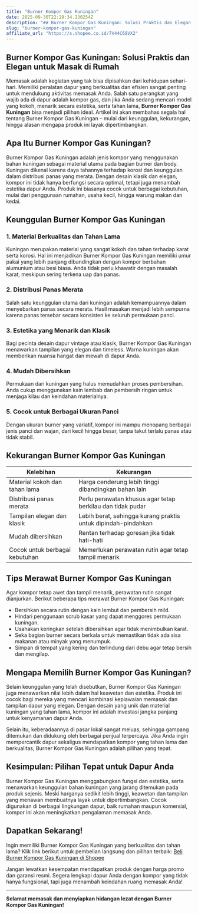 ```yaml
---
title: "Burner Kompor Gas Kuningan"
date: 2025-09-30T22:29:34.230254Z
description: "## Burner Kompor Gas Kuningan: Solusi Praktis dan Elegan untuk Masak di Rumah..."
slug: "burner-kompor-gas-kuningan"
affiliate_url: "https://s.shopee.co.id/7V44C68VX2"
---
```

## Burner Kompor Gas Kuningan: Solusi Praktis dan Elegan untuk Masak di Rumah

Memasak adalah kegiatan yang tak bisa dipisahkan dari kehidupan sehari-hari. Memiliki peralatan dapur yang berkualitas dan efisien sangat penting untuk mendukung aktivitas memasak Anda. Salah satu perangkat yang wajib ada di dapur adalah kompor gas, dan jika Anda sedang mencari model yang kokoh, menarik secara estetika, serta tahan lama, **Burner Kompor Gas Kuningan** bisa menjadi pilihan ideal. Artikel ini akan membahas segala hal tentang Burner Kompor Gas Kuningan – mulai dari keunggulan, kekurangan, hingga alasan mengapa produk ini layak dipertimbangkan.

## Apa Itu Burner Kompor Gas Kuningan?

Burner Kompor Gas Kuningan adalah jenis kompor yang menggunakan bahan kuningan sebagai material utama pada bagian burner dan body. Kuningan dikenal karena daya tahannya terhadap korosi dan keunggulan dalam distribusi panas yang merata. Dengan desain klasik dan elegan, kompor ini tidak hanya berfungsi secara optimal, tetapi juga menambah estetika dapur Anda. Produk ini biasanya cocok untuk berbagai kebutuhan, mulai dari penggunaan rumahan, usaha kecil, hingga warung makan dan kedai.

## Keunggulan Burner Kompor Gas Kuningan

### 1. Material Berkualitas dan Tahan Lama

Kuningan merupakan material yang sangat kokoh dan tahan terhadap karat serta korosi. Hal ini menjadikan Burner Kompor Gas Kuningan memiliki umur pakai yang lebih panjang dibandingkan dengan kompor berbahan alumunium atau besi biasa. Anda tidak perlu khawatir dengan masalah karat, meskipun sering terkena uap dan panas.

### 2. Distribusi Panas Merata

Salah satu keunggulan utama dari kuningan adalah kemampuannya dalam menyebarkan panas secara merata. Hasil masakan menjadi lebih sempurna karena panas tersebar secara konsisten ke seluruh permukaan panci.

### 3. Estetika yang Menarik dan Klasik

Bagi pecinta desain dapur vintage atau klasik, Burner Kompor Gas Kuningan menawarkan tampilan yang elegan dan timeless. Warna kuningan akan memberikan nuansa hangat dan mewah di dapur Anda.

### 4. Mudah Dibersihkan

Permukaan dari kuningan yang halus memudahkan proses pembersihan. Anda cukup menggunakan kain lembab dan pembersih ringan untuk menjaga kilau dan keindahan materialnya.

### 5. Cocok untuk Berbagai Ukuran Panci

Dengan ukuran burner yang variatif, kompor ini mampu menopang berbagai jenis panci dan wajan, dari kecil hingga besar, tanpa takut terlalu panas atau tidak stabil.

## Kekurangan Burner Kompor Gas Kuningan

| **Kelebihan**          | **Kekurangan**                                              |
|-------------------------|--------------------------------------------------------------|
| Material kokoh dan tahan lama | Harga cenderung lebih tinggi dibandingkan bahan lain |
| Distribusi panas merata | Perlu perawatan khusus agar tetap berkilau dan tidak pudar |
| Tampilan elegan dan klasik | Lebih berat, sehingga kurang praktis untuk dipindah-pindahkan |
| Mudah dibersihkan     | Rentan terhadap goresan jika tidak hati-hati               |
| Cocok untuk berbagai kebutuhan | Memerlukan perawatan rutin agar tetap tampil menarik |

## Tips Merawat Burner Kompor Gas Kuningan

Agar kompor tetap awet dan tampil menarik, perawatan rutin sangat dianjurkan. Berikut beberapa tips merawat Burner Kompor Gas Kuningan:

- Bersihkan secara rutin dengan kain lembut dan pembersih mild.
- Hindari penggunaan scrub kasar yang dapat menggores permukaan kuningan.
- Usahakan keringkan setelah dibersihkan agar tidak menimbulkan karat.
- Seka bagian burner secara berkala untuk memastikan tidak ada sisa makanan atau minyak yang menumpuk.
- Simpan di tempat yang kering dan terlindung dari debu agar tetap bersih dan mengilap.

## Mengapa Memilih Burner Kompor Gas Kuningan?

Selain keunggulan yang telah disebutkan, Burner Kompor Gas Kuningan juga menawarkan nilai lebih dalam hal keawetan dan estetika. Produk ini cocok bagi mereka yang mencari kombinasi kepiawaian memasak dan tampilan dapur yang elegan. Dengan desain yang unik dan material kuningan yang tahan lama, kompor ini adalah investasi jangka panjang untuk kenyamanan dapur Anda.

Selain itu, keberadaannya di pasar lokal sangat meluas, sehingga gampang ditemukan dan didukung oleh berbagai penjual terpercaya. Jika Anda ingin mempercantik dapur sekaligus mendapatkan kompor yang tahan lama dan berkualitas, Burner Kompor Gas Kuningan adalah pilihan yang tepat.

## Kesimpulan: Pilihan Tepat untuk Dapur Anda

Burner Kompor Gas Kuningan menggabungkan fungsi dan estetika, serta menawarkan keunggulan bahan kuningan yang jarang ditemukan pada produk sejenis. Meski harganya sedikit lebih tinggi, keawetan dan tampilan yang menawan membuatnya layak untuk dipertimbangkan. Cocok digunakan di berbagai lingkungan dapur, baik rumahan maupun komersial, kompor ini akan meningkatkan pengalaman memasak Anda.

## Dapatkan Sekarang! 

Ingin memiliki Burner Kompor Gas Kuningan yang berkualitas dan tahan lama? Klik link berikut untuk pembelian langsung dan pilihan terbaik: [Beli Burner Kompor Gas Kuningan di Shopee](https://s.shopee.co.id/7V44C68VX2)

Jangan lewatkan kesempatan mendapatkan produk dengan harga promo dan garansi resmi. Segera lengkapi dapur Anda dengan kompor yang tidak hanya fungsional, tapi juga menambah keindahan ruang memasak Anda!

---

**Selamat memasak dan menyiapkan hidangan lezat dengan Burner Kompor Gas Kuningan!**